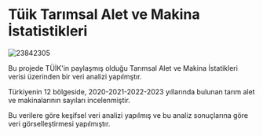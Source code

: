 # Tüik Tarımsal Alet ve Makina İstatistikleri
![23842305](https://github.com/SalihaDugan/Tuik_Tarim_Alet_Makina/assets/96032761/5ef432ab-ab31-487f-9359-71e581752fb6)

Bu projede TÜİK'in paylaşmış olduğu Tarımsal Alet ve Makina İstatikleri verisi üzerinden bir veri analizi yapılmştır.

Türkiyenin 12 bölgeside, 2020-2021-2022-2023 yıllarında bulunan tarım alet ve makinalarının  sayıları incelenmiştir.

Bu verilere göre keşifsel veri analizi yapılmış ve bu analiz sonuçlarına göre veri görselleştirmesi yapılmıştır.
